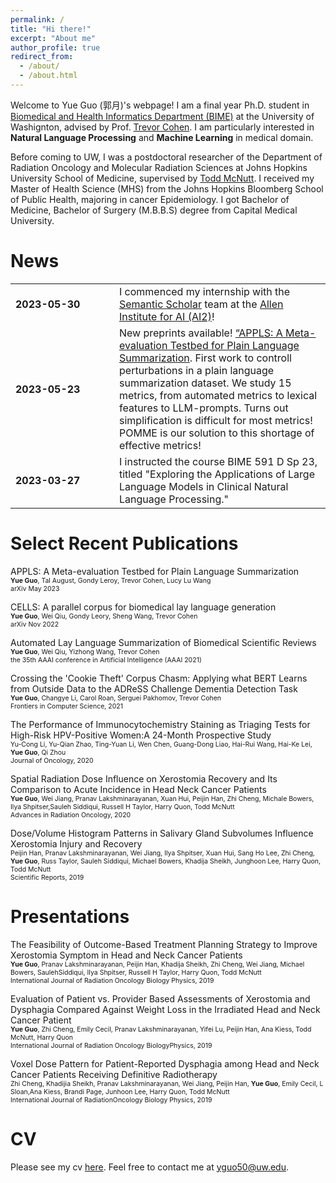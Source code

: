 ```yaml
---
permalink: /
title: "Hi there!"
excerpt: "About me"
author_profile: true
redirect_from: 
  - /about/
  - /about.html
---
```


Welcome to Yue Guo (郭月)'s webpage! I am a final year Ph.D. student in [Biomedical and Health Informatics Department (BIME)](http://bime.uw.edu) at the University of Washignton, advised by Prof. [Trevor Cohen](http://bime.uw.edu/faculty/trevor-cohen/). I am particularly interested in **Natural Language Processing** and **Machine Learning** in medical domain.

Before coming to UW, I was a postdoctoral researcher of the Department of Radiation Oncology and Molecular Radiation Sciences at Johns Hopkins University School of Medicine, supervised by [Todd McNutt](https://www.hopkinsmedicine.org/profiles/details/todd-mcnutt). I received my Master of Health Science (MHS) from the Johns Hopkins Bloomberg School of Public Health, majoring in cancer Epidemiology. I got Bachelor of Medicine, Bachelor of Surgery (M.B.B.S) degree from Capital Medical University.

News
======

<table style="width:100%; border: none;">
    <tr>
        <td style="width: 100px; border: none; font-weight: bold;">2023-05-30</td>
        <td style="border: none;">I commenced my internship with the <a href="https://www.semanticscholar.org/about">Semantic Scholar</a> team at the <a href="https://allenai.org">Allen Institute for AI (AI2)</a>!</td>
    </tr>
    <tr>
        <td style="width: 150px; border: none; font-weight: bold;">2023-05-23</td>
        <td style="border: none;">New preprints available! <a href="https://arxiv.org/pdf/2305.14341.pdf">“APPLS: A Meta-evaluation Testbed for Plain Language Summarization</a>. First work to controll perturbations in a plain language summarization dataset. We study 15 metrics, from automated metrics to lexical features to LLM-prompts. Turns out simplification is difficult for most metrics! POMME is our solution to this shortage of effective metrics! </td>
    </tr>
    <tr>
        <td style="width: 150px; border: none; font-weight: bold;">2023-03-27</td>
        <td style="border: none;">I instructed the course BIME 591 D Sp 23, titled "Exploring the Applications of Large Language Models in Clinical Natural Language Processing."
</td>
    </tr>
</table>

Select Recent Publications
======
APPLS: A Meta-evaluation Testbed for Plain Language Summarization<br>
<span style="font-size:0.75em">**Yue Guo**, Tal August, Gondy Leroy, Trevor Cohen, Lucy Lu Wang</span><br>
<span style="font-size:0.75em">arXiv May 2023</span>
[<i class="fas fa-file-pdf"></i>](https://arxiv.org/pdf/2305.14341.pdf)

CELLS: A parallel corpus for biomedical lay language generation<br>
<span style="font-size:0.75em">**Yue Guo**, Wei Qiu, Gondy Leory, Sheng Wang, Trevor Cohen</span><br>
<span style="font-size:0.75em">arXiv Nov 2022</span>
[<i class="fas fa-file-pdf"></i>](https://arxiv.org/pdf/2211.03818.pdf)

Automated Lay Language Summarization of Biomedical Scientific Reviews<br>
<span style="font-size:0.75em">**Yue Guo**, Wei Qiu, Yizhong Wang, Trevor Cohen</span> <br>
<span style="font-size:0.75em">the 35th AAAI conference in Artificial Intelligence (AAAI 2021)</span>
[<i class="fas fa-file-pdf"></i>](https://ojs.aaai.org/index.php/AAAI/article/view/16089)
[<i class="fab fa-github"></i>](https://github.com/qiuweipku/Plain_language_summarization)
<i class="fas fa-play-circle"></i>

Crossing the 'Cookie Theft' Corpus Chasm: Applying what BERT Learns from Outside Data to the ADReSS Challenge Dementia Detection Task<br>
<span style="font-size:0.75em">**Yue Guo**, Changye Li, Carol Roan, Serguei Pakhomov, Trevor Cohen</span> <br>
<span style="font-size:0.75em">Frontiers in Computer Science, 2021</span>
[<i class="fas fa-file-pdf"></i>](https://www.frontiersin.org/articles/10.3389/fcomp.2021.642517/abstract)

The Performance of Immunocytochemistry Staining as Triaging Tests for High-Risk HPV-Positive Women:A 24-Month Prospective Study<br>
<span style="font-size:0.75em">Yu-Cong Li, Yu-Qian Zhao, Ting-Yuan Li, Wen Chen, Guang-Dong Liao, Hai-Rui Wang, Hai-Ke Lei, **Yue Guo**, Qi Zhou</span><br>
<span style="font-size:0.75em">Journal of Oncology, 2020</span>
[<i class="fas fa-file-pdf"></i>](https://downloads.hindawi.com/journals/jo/2020/6878761.pdf)

Spatial Radiation Dose Influence on Xerostomia Recovery and Its Comparison to Acute Incidence in Head Neck Cancer Patients<br>
<span style="font-size:0.75em">**Yue Guo**, Wei Jiang, Pranav Lakshminarayanan, Xuan Hui, Peijin Han, Zhi Cheng, Michale Bowers, Ilya Shpitser,Sauleh Siddiqui, Russell H Taylor, Harry Quon, Todd McNutt</span><br>
<span style="font-size:0.75em">Advances in Radiation Oncology, 2020</span>
[<i class="fas fa-file-pdf"></i>](https://www.advancesradonc.org/action/showPdf?pii=S2452-1094%2819%2930122-8)

Dose/Volume Histogram Patterns in Salivary Gland Subvolumes Influence Xerostomia Injury and Recovery<br>
<span style="font-size:0.75em">Peijin Han, Pranav Lakshminarayanan, Wei Jiang, Ilya Shpitser, Xuan Hui, Sang Ho Lee, Zhi Cheng, **Yue Guo**, Russ Taylor, Sauleh Siddiqui, Michael Bowers, Khadija Sheikh, Junghoon Lee, Harry Quon, Todd McNutt</span><br>
<span style="font-size:0.75em">Scientific Reports, 2019</span>
[<i class="fas fa-file-pdf"></i>](https://www.nature.com/articles/s41598-019-40228-y.pdf)

Presentations
======
The Feasibility of Outcome-Based Treatment Planning Strategy to Improve Xerostomia Symptom in Head and Neck Cancer Patients<br>
<span style="font-size:0.75em">**Yue Guo**, Pranav Lakshminarayanan, Peijin Han, Khadija Sheikh, Zhi Cheng, Wei Jiang, Michael Bowers, SaulehSiddiqui, Ilya Shpitser, Russell H Taylor, Harry Quon, Todd McNutt</span><br>
<span style="font-size:0.75em">International Journal of Radiation Oncology Biology Physics, 2019</span>
[<i class="fas fa-file-pdf"></i>](https://www.redjournal.org/article/S0360-3016(19)31173-3/fulltext)

Evaluation of Patient vs. Provider Based Assessments of Xerostomia and Dysphagia Compared Against Weight Loss in the Irradiated Head and Neck Cancer Patient<br>
<span style="font-size:0.75em">**Yue Guo**, Zhi Cheng, Emily Cecil, Pranav Lakshminarayanan, Yifei Lu, Peijin Han, Ana Kiess, Todd McNutt, Harry Quon</span><br>
<span style="font-size:0.75em">International Journal of Radiation Oncology BiologyPhysics, 2019</span>
[<i class="fas fa-file-pdf"></i>](https://www.redjournal.org/article/S0360-3016(19)32031-0/fulltext)

Voxel Dose Pattern for Patient-Reported Dysphagia among Head and Neck Cancer Patients Receiving Definitive Radiotherapy<br>
<span style="font-size:0.75em">Zhi Cheng, Khadijia Sheikh, Pranav Lakshminarayanan, Wei Jiang, Peijin Han, **Yue Guo**, Emily Cecil, L Sloan,Ana Kiess, Brandi Page, Junhoon Lee, Harry Quon, Todd McNutt</span><br>
<span style="font-size:0.75em">International Journal of RadiationOncology Biology Physics, 2019</span>
[<i class="fas fa-file-pdf"></i>](https://www.redjournal.org/article/S0360-3016(19)30920-4/fulltext)

CV
======
Please see my cv <a href="https://yueguo-50.github.io/cv.pdf" target="_blank">here</a>. Feel free to contact me at yguo50@uw.edu.
